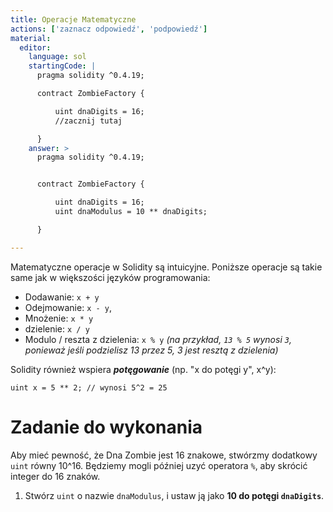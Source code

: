 ```yaml
---
title: Operacje Matematyczne
actions: ['zaznacz odpowiedź', 'podpowiedź']
material:
  editor:
    language: sol
    startingCode: |
      pragma solidity ^0.4.19;

      contract ZombieFactory {

          uint dnaDigits = 16;
          //zacznij tutaj

      }
    answer: >
      pragma solidity ^0.4.19;


      contract ZombieFactory {

          uint dnaDigits = 16;
          uint dnaModulus = 10 ** dnaDigits;

      }

---
```


Matematyczne operacje w Solidity są intuicyjne. Poniższe operacje są takie same jak w większości języków programowania:

* Dodawanie: `x + y`
* Odejmowanie: `x - y`,
* Mnożenie: `x * y`
* dzielenie: `x / y`
* Modulo / reszta z dzielenia: `x % y` _(na przykład, `13 % 5` wynosi `3`, ponieważ jeśli podzielisz 13 przez 5, 3 jest resztą z dzielenia)_

Solidity również wspiera  **_potęgowanie_** (np. "x do potęgi y", x^y):

```
uint x = 5 ** 2; // wynosi 5^2 = 25
```

# Zadanie do wykonania

Aby mieć pewność, że Dna Zombie jest  16 znakowe, stwórzmy dodatkowy `uint` równy 10^16. Będziemy mogli później uzyć operatora `%`, aby skrócić integer do 16 znaków.

1. Stwórz `uint` o nazwie `dnaModulus`, i ustaw ją jako **10 do potęgi `dnaDigits`**.
